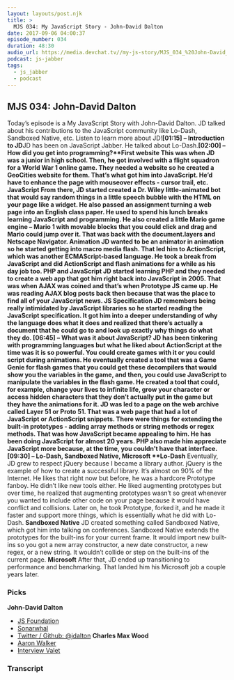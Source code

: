 ```yaml
---
layout: layouts/post.njk
title: >
  MJS 034: My JavaScript Story - John-David Dalton
date: 2017-09-06 04:00:37
episode_number: 034
duration: 48:30
audio_url: https://media.devchat.tv//my-js-story/MJS_034_%20John-David_Dalton.mp3
podcast: js-jabber
tags:
  - js_jabber
  - podcast
---
```


## **MJS 034: John-David Dalton**

Today’s episode is a My JavaScript Story with John-David Dalton. JD talked about his contributions to the JavaScript community like Lo-Dash, Sandboxed Native, etc. Listen to learn more about JD!**[01:15] – Introduction to JD**JD has been on JavaScript Jabber. He talked about Lo-Dash.**[02:00] – How did you get into programming?\*\***First website **This was when JD was a junior in high school. Then, he got involved with a flight squadron for a World War 1 online game. They needed a website so he created a GeoCities website for them. That’s what got him into JavaScript. He’d have to enhance the page with mouseover effects - cursor trail, etc.** JavaScript **From there, JD started created a Dr. Wiley little-animated bot that would say random things in a little speech bubble with the HTML on your page like a widget. He also passed an assignment turning a web page into an English class paper. He used to spend his lunch breaks learning JavaScript and programming. He also created a little Mario game engine – Mario 1 with movable blocks that you could click and drag and Mario could jump over it. That was back with the document.layers and Netscape Navigator.** Animation **JD wanted to be an animator in animation so he started getting into macro media flash. That led him to ActionScript, which was another ECMAScript-based language. He took a break from JavaScript and did ActionScript and flash animations for a while as his day job too.** PHP and JavaScript **JD started learning PHP and they needed to create a web app that got him right back into JavaScript in 2005. That was when AJAX was coined and that’s when Prototype JS came up. He was reading AJAX blog posts back then because that was the place to find all of your JavaScript news.** JS Specification **JD remembers being really intimidated by JavaScript libraries so he started reading the JavaScript specification. It got him into a deeper understanding of why the language does what it does and realized that there’s actually a document that he could go to and look up exactly why things do what they do.** [06:45] – What was it about JavaScript? **JD has been tinkering with programming languages but what he liked about ActionScript at the time was it is so powerful. You could create games with it or you could script during animations. He eventually created a tool that was a Game Genie for flash games that you could get these decompilers that would show you the variables in the game, and then, you could use JavaScript to manipulate the variables in the flash game. He created a tool that could, for example, change your lives to infinite life, grow your character or access hidden characters that they don’t actually put in the game but they have the animations for it. JD was led to a page on the web archive called Layer 51 or Proto 51. That was a web page that had a lot of JavaScript or ActionScript snippets. There were things for extending the built-in prototypes - adding array methods or string methods or regex methods. That was how JavaScript became appealing to him. He has been doing JavaScript for almost 20 years. PHP also made him appreciate JavaScript more because, at the time, you couldn’t have that interface.** [09:30] – Lo-Dash, Sandboxed Native, Microsoft \***\*Lo-Dash** Eventually, JD grew to respect jQuery because I became a library author. jQuery is the example of how to create a successful library. It’s almost on 90% of the Internet. He likes that right now but before, he was a hardcore Prototype fanboy. He didn’t like new tools either. He liked augmenting prototypes but over time, he realized that augmenting prototypes wasn’t so great whenever you wanted to include other code on your page because it would have conflict and collisions. Later on, he took Prototype, forked it, and he made it faster and support more things, which is essentially what he did with Lo-Dash. **Sandboxed Native** JD created something called Sandboxed Native, which got him into talking on conferences. Sandboxed Native extends the prototypes for the built-ins for your current frame. It would import new built-ins so you got a new array constructor, a new date constructor, a new regex, or a new string. It wouldn’t collide or step on the built-ins of the current page. **Microsoft** After that, JD ended up transitioning to performance and benchmarking. That landed him his Microsoft job a couple years later.

### **Picks**

**John-David Dalton**

- [JS Foundation](https://js.foundation/)
- [Sonarwhal](https://github.com/sonarwhal/sonar)
- [Twitter / Github: @jdalton](https://twitter.com/jdalton)
  **Charles Max Wood**
- [Aaron Walker](http://www.viewfromthetop.com/about-aaron)
- [Interview Valet](http://interviewvalet.com/)

### Transcript
